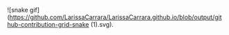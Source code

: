 
![snake gif](https://github.com/LarissaCarrara/LarissaCarrara.github.io/blob/output/github-contribution-grid-snake (1).svg).
